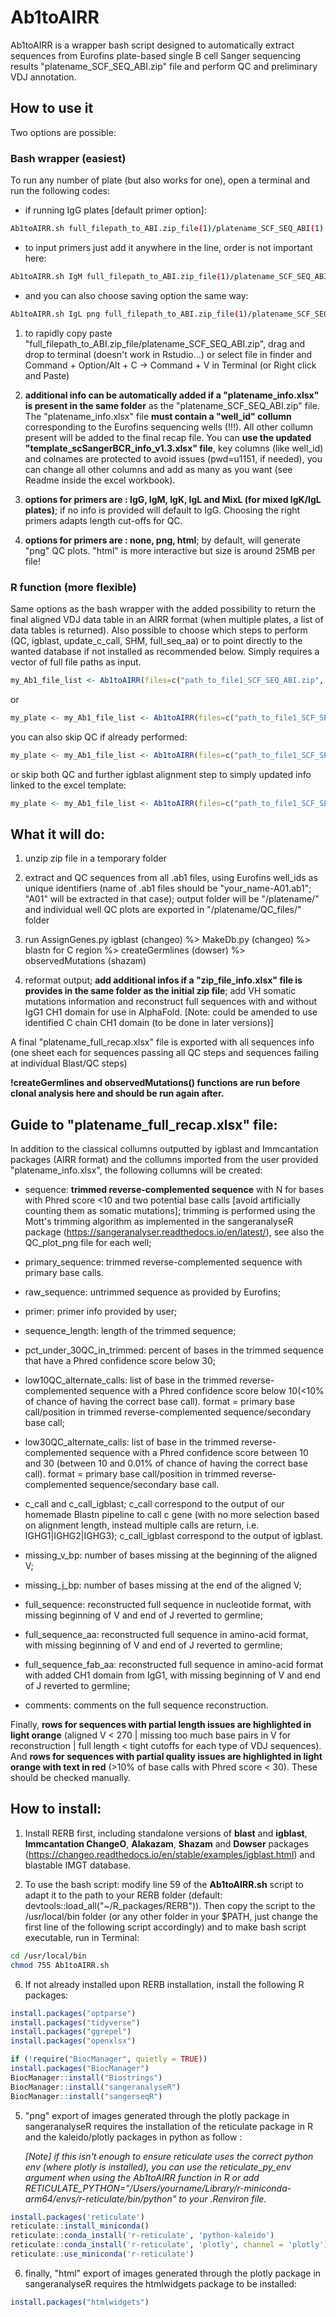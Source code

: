 # Ab1toAIRR

Ab1toAIRR is a wrapper bash script designed to automatically extract sequences from Eurofins plate-based single B cell Sanger sequencing results "platename_SCF_SEQ_ABI.zip" file and perform QC and preliminary VDJ annotation.

## How to use it

Two options are possible:

### **Bash wrapper** (easiest)

To run any number of plate (but also works for one), open a terminal and run the following codes:

-   if running IgG plates [default primer option]:

``` bash
Ab1toAIRR.sh full_filepath_to_ABI.zip_file(1)/platename_SCF_SEQ_ABI(1).zip full_filepath_to_ABI.zip_file(2)/platename_SCF_SEQ_ABI(2).zip full_filepath_to_ABI.zip_file(3)/platename_SCF_SEQ_ABI(3).zip
```

-   to input primers just add it anywhere in the line, order is not important here:

``` bash
Ab1toAIRR.sh IgM full_filepath_to_ABI.zip_file(1)/platename_SCF_SEQ_ABI(1).zip full_filepath_to_ABI.zip_file(2)/platename_SCF_SEQ_ABI(2).zip full_filepath_to_ABI.zip_file(3)/platename_SCF_SEQ_ABI(3).zip
```

-   and you can also choose saving option the same way:

``` bash
Ab1toAIRR.sh IgL png full_filepath_to_ABI.zip_file(1)/platename_SCF_SEQ_ABI(1).zip full_filepath_to_ABI.zip_file(2)/platename_SCF_SEQ_ABI(2).zip full_filepath_to_ABI.zip_file(3)/platename_SCF_SEQ_ABI(3).zip
```

1.  to rapidly copy paste "full_filepath_to_ABI.zip_file/platename_SCF_SEQ_ABI.zip", drag and drop to terminal (doesn't work in Rstudio...) or select file in finder and Command + Option/Alt + C -\> Command + V in Terminal (or Right click and Paste)

2.  **additional info can be automatically added if a "platename_info.xlsx" is present in the same folder** as the "platename_SCF_SEQ_ABI.zip" file. The "platename_info.xlsx" file **must contain a "well_id" collumn** corresponding to the Eurofins sequencing wells (!!!). All other collumn present will be added to the final recap file. You can **use the updated "template_scSangerBCR_info_v1.3.xlsx" file**, key columns (like well_id) and colnames are protected to avoid issues (pwd=u1151, if needed), you can change all other columns and add as many as you want (see Readme inside the excel workbook).

3.  **options for primers are : IgG, IgM, IgK, IgL and MixL (for mixed IgK/IgL plates)**; if no info is provided will default to IgG. Choosing the right primers adapts length cut-offs for QC.

4.  **options for primers are : none, png, html**; by default, will generate "png" QC plots. "html" is more interactive but size is around 25MB per file!

### **R function** (more flexible)

Same options as the bash wrapper with the added possibility to return the final aligned VDJ data table in an AIRR format (when multiple plates, a list of data tables is returned). Also possible to choose which steps to perform (QC, igblast, update_c_call, SHM, full_seq_aa) or to point directly to the wanted database if not installed as recommended below. Simply requires a vector of full file paths as input.

``` r
my_Ab1_file_list <- Ab1toAIRR(files=c("path_to_file1_SCF_SEQ_ABI.zip", "path_to_file2_SCF_SEQ_ABI.zip", "path_to_file3_SCF_SEQ_ABI.zip"), primers = "IgG", save = "png", return_df = FALSE)
```

or

``` r
my_plate <- my_Ab1_file_list <- Ab1toAIRR(files=c("path_to_file1_SCF_SEQ_ABI.zip", "path_to_file2_SCF_SEQ_ABI.zip", "path_to_file3_SCF_SEQ_ABI.zip"), primers = "IgG", save = "png", return_df = TRUE)
```

you can also skip QC if already performed:

``` r
my_plate <- my_Ab1_file_list <- Ab1toAIRR(files=c("path_to_file1_SCF_SEQ_ABI.zip", "path_to_file2_SCF_SEQ_ABI.zip", "path_to_file3_SCF_SEQ_ABI.zip"), QC = FALSE, return_df = TRUE)
```

or skip both QC and further igblast alignment step to simply updated info linked to the excel template:

``` r
my_plate <- my_Ab1_file_list <- Ab1toAIRR(files=c("path_to_file1_SCF_SEQ_ABI.zip", "path_to_file2_SCF_SEQ_ABI.zip", "path_to_file3_SCF_SEQ_ABI.zip"), update_info = TRUE, return_df = TRUE)
```

## What it will do:

1.  unzip zip file in a temporary folder

2.  extract and QC sequences from all .ab1 files, using Eurofins well_ids as unique identifiers (name of .ab1 files should be "your_name-A01.ab1"; "A01" will be extracted in that case); output folder will be "/platename/" and individual well QC plots are exported in "/platename/QC_files/" folder

3.  run AssignGenes.py igblast (changeo) %\> MakeDb.py (changeo) %\> blastn for C region %\> createGermlines (dowser) %\> observedMutations (shazam)

4.  reformat output; **add additional infos if a "zip_file_info.xlsx" file is provides in the same folder as the initial zip file**; add VH somatic mutations information and reconstruct full sequences with and without IgG1 CH1 domain for use in AlphaFold. [Note: could be amended to use identified C chain CH1 domain (to be done in later versions)]

A final "platename_full_recap.xlsx" file is exported with all sequences info (one sheet each for sequences passing all QC steps and sequences failing at individual Blast/QC steps)

**!createGermlines and observedMutations() functions are run before clonal analysis here and should be run again after.**

## Guide to "platename_full_recap.xlsx" file:

In addition to the classical collumns outputted by igblast and Immcantation packages (AIRR format) and the collumns imported from the user provided "platename_info.xlsx", the following collumns will be created:

-   sequence: **trimmed reverse-complemented sequence** with N for bases with Phred score \<10 and two potential base calls [avoid artificially counting them as somatic mutations]; trimming is performed using the Mott's trimming algorithm as implemented in the sangeranalyseR package (<https://sangeranalyser.readthedocs.io/en/latest/>), see also the QC_plot_png file for each well;

-   primary_sequence: trimmed reverse-complemented sequence with primary base calls.

-   raw_sequence: untrimmed sequence as provided by Eurofins;

-   primer: primer info provided by user;

-   sequence_length: length of the trimmed sequence;

-   pct_under_30QC_in_trimmed: percent of bases in the trimmed sequence that have a Phred confidence score below 30;

-   low10QC_alternate_calls: list of base in the trimmed reverse-complemented sequence with a Phred confidence score below 10(\<10% of chance of having the correct base call). format = primary base call/position in trimmed reverse-complemented sequence/secondary base call;

-   low30QC_alternate_calls: list of base in the trimmed reverse-complemented sequence with a Phred confidence score between 10 and 30 (between 10 and 0.01% of chance of having the correct base call). format = primary base call/position in trimmed reverse-complemented sequence/secondary base call.

-   c_call and c_call_igblast; c_call correspond to the output of our homemade Blastn pipeline to call c gene (with no more selection based on alignment length, instead multiple calls are return, i.e. IGHG1\|IGHG2\|IGHG3); c_call_igblast correspond to the output of igblast.

-   missing_v_bp: number of bases missing at the beginning of the aligned V;

-   missing_j_bp: number of bases missing at the end of the aligned V;

-   full_sequence: reconstructed full sequence in nucleotide format, with missing beginning of V and end of J reverted to germline;

-   full_sequence_aa: reconstructed full sequence in amino-acid format, with missing beginning of V and end of J reverted to germline;

-   full_sequence_fab_aa: reconstructed full sequence in amino-acid format with added CH1 domain from IgG1, with missing beginning of V and end of J reverted to germline;

-   comments: comments on the full sequence reconstruction.

Finally, **rows for sequences with partial length issues are highlighted in light orange** (aligned V \< 270 \| missing too much base pairs in V for reconstruction \| full length \< tight cutoffs for each type of VDJ sequences). And **rows for sequences with partial quality issues are highlighted in light orange with text in red** (\>10% of base calls with Phred score \< 30). These should be checked manually.

## How to install:

1.  Install RERB first, including standalone versions of **blast** and **igblast**, **Immcantation ChangeO**, **Alakazam**, **Shazam** and **Dowser** packages (<https://changeo.readthedocs.io/en/stable/examples/igblast.html>) and blastable IMGT database.

2.  To use the bash script: modify line 59 of the **Ab1toAIRR.sh** script to adapt it to the path to your RERB folder (default: devtools::load_all("\~/R_packages/RERB")). Then copy the script to the /usr/local/bin folder (or any other folder in your \$PATH, just change the first line of the following script accordingly) and to make bash script executable, run in Terminal:

``` bash
cd /usr/local/bin
chmod 755 Ab1toAIRR.sh
```

6.  If not already installed upon RERB installation, install the following R packages:

``` r
install.packages("optparse") 
install.packages("tidyverse") 
install.packages("ggrepel") 
install.packages("openxlsx")

if (!require("BiocManager", quietly = TRUE)) 
install.packages("BiocManager") 
BiocManager::install("Biostrings") 
BiocManager::install("sangeranalyseR") 
BiocManager::install("sangerseqR")  
```

5.  "png" export of images generated through the plotly package in sangeranalyseR requires the installation of the reticulate package in R and the kaleido/plotly packages in python as follow :

    *[Note] if this isn't enough to ensure reticulate uses the correct python env (where plotly is installed), you can use the reticulate_py_env argument when using the Ab1toAIRR function in R or add RETICULATE_PYTHON="/Users/yourname/Library/r-miniconda-arm64/envs/r-reticulate/bin/python" to your .Renviron file.*

``` r
install.packages('reticulate') 
reticulate::install_miniconda() 
reticulate::conda_install('r-reticulate', 'python-kaleido') 
reticulate::conda_install('r-reticulate', 'plotly', channel = 'plotly') 
reticulate::use_miniconda('r-reticulate')
```

6.  finally, "html" export of images generated through the plotly package in sangeranalyseR requires the htmlwidgets package to be installed:

``` r
install.packages("htmlwidgets")
```

